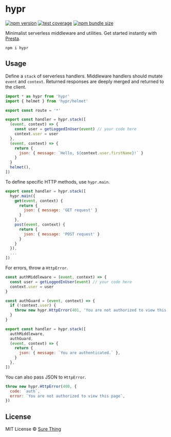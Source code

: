 # hypr

[![npm version](https://img.shields.io/npm/v/hypr?style=flat&colorA=4488FF&colorB=4488FF)](https://www.npmjs.com/package/hypr) [![test coverage](https://img.shields.io/coveralls/github/sure-thing/hypr?style=flat&colorA=223355&colorB=223355)](https://coveralls.io/github/sure-thing/hypr?branch=main) [![npm bundle size](https://badgen.net/packagephobia/install/hypr?color=223355&labelColor=223355)](https://packagephobia.com/result?p=hypr)

Minimalist serverless middleware and utilities. Get started instantly with [Presta](https://presta.run/).

```
npm i hypr
```

## Usage

Define a `stack` of serverless handlers. Middleware handlers should mutate
`event` and `context`. Returned responses are deeply merged and returned to the
client.

```javascript
import * as hypr from 'hypr'
import { helmet } from 'hypr/helmet'

export const route = '*'

export const handler = hypr.stack([
  (event, context) => {
    const user = getLoggedInUser(event) // your code here
    context.user = user
  },
  (event, context) => {
    return {
      json: { message: `Hello, ${context.user.firstName}!` }
    }
  }
  helmet(),
])
```

To define specific HTTP methods, use `hypr.main`.

```javascript
export const handler = hypr.stack([
  hypr.main({
    get(event, context) {
      return {
        json: { message: 'GET request' }
      }
    },
    post(event, context) {
      return {
        json: { message: 'POST request' }
      }
    }
  }),
  ...
])
```

For errors, throw a `HttpError`.

```javascript
const authMiddleware = (event, context) => {
  const user = getLoggedInUser(event) // your code here
  context.user = user
}

const authGuard = (event, context) => {
  if (!context.user) {
    throw new hypr.HttpError(401, 'You are not authorized to view this page')
  }
}

export const handler = hypr.stack([
  authMiddleware,
  authGuard,
  (event, context) => {
    return {
      json: { message: `You are authenticated.` },
    }
  },
])
```

You can also pass JSON to `HttpError`.

```javascript
throw new hypr.HttpError(400, {
  code: `auth`,
  error: `You are not authorized to view this page`,
})
```

## License

MIT License © [Sure Thing](https://github.com/sure-thing)
